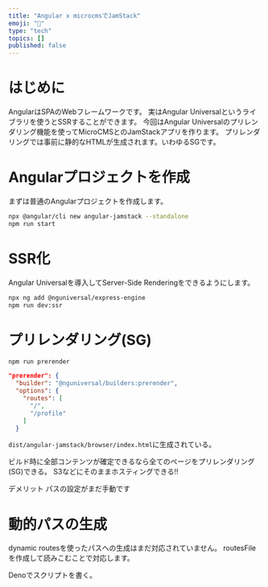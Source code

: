 ```yaml
---
title: "Angular x microcmsでJamStack"
emoji: "🙆"
type: "tech"
topics: []
published: false
---
```


# はじめに

AngularはSPAのWebフレームワークです。
実はAngular Universalというライブラリを使うとSSRすることができます。
今回はAngular Universalのプリレンダリング機能を使ってMicroCMSとのJamStackアプリを作ります。
プリレンダリングでは事前に静的なHTMLが生成されます。いわゆるSGです。

# Angularプロジェクトを作成

まずは普通のAngularプロジェクトを作成します。

```bash
npx @angular/cli new angular-jamstack --standalone
npm run start
```

# SSR化

Angular Universalを導入してServer-Side Renderingをできるようにします。

```bash
npx ng add @nguniversal/express-engine
npm run dev:ssr
```

# プリレンダリング(SG)

```
npm run prerender
```

```json:angular.json
"prerender": {
  "builder": "@nguniversal/builders:prerender",
  "options": {
    "routes": [
      "/",
      "/profile"
    ]
  }
```

`dist/angular-jamstack/browser/index.html`に生成されている。

ビルド時に全部コンテンツが確定できるなら全てのページをプリレンダリング(SG)できる。 S3などにそのままホスティングできる!!

デメリット パスの設定がまだ手動です

# 動的パスの生成

dynamic routesを使ったパスへの生成はまだ対応されていません。
routesFileを作成して読みこむことで対応します。

Denoでスクリプトを書く。

